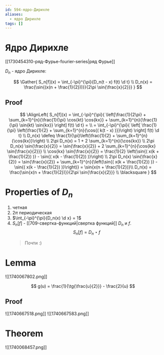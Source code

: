 ```yaml
---
id: 594-ядро-Дирихле
aliases:
  - ядро Дирихле
tags: []
---
```


# Ядро Дирихле
[[1730454310-ряд-Фурье-fourier-series|ряд Фурье]]

$D_n$ - ядро Дирихле:

$$
\Gather{
S_n[f](x) = \int_{-\pi}^{\pi}{D_n(t - x) f(t) \d t} \\
D_n(x) = \frac{\sin{(x(n + \frac{1}{2}))}}{2\pi \sin{\frac{x}{2}}}
}
$$

## Proof

$$
\AlignLeft{
S_n[f](x) = \int_{-\pi}^{\pi}{ \left[\frac{1}{2\pi} +
\sum_{k=1}^{n}{\frac{1}{\pi} \cos{kt} \cos{kx}} +
\sum_{k=1}^{n}{\frac{1}{\pi} \sin{kt} \sin{kx}}
\right] f(t) \d t} = \\
= \int_{-\pi}^{\pi}{ \left[
\frac{1}{\pi} \left(\frac{1}{2} + \sum_{k=1}^{n}{\cos{( k(t - x) )}}\right)
\right] f(t) \d t} \\
D_n(x) \defeq \frac{1}{\pi}\left(\frac{1}{2} + \sum_{k=1}^{n}{\cos{kx}}\right) \\
2\pi D_n(x) = 1 + 2 \sum_{k=1}^{n}{\cos{kx}} \\
2\pi D_n(x) \sin{\frac{x}{2}} = \sin{\frac{x}{2}} + 2 \sum_{k=1}^{n}{\cos{kx} \sin{\frac{x}{2}}} \\
\cos{kx} \sin{\frac{x}{2}} = \frac{1}{2}
\left(\sin{( x(k + \frac{1}{2}) )} - \sin{( x(k - \frac{1}{2}) )}\right) \\
2\pi D_n(x) \sin{\frac{x}{2}} = \sin{\frac{x}{2}} +
\sum_{k=1}^{n}{\left(\sin{( x(k + \frac{1}{2}) )} - \sin{( x(k - \frac{1}{2}) )}\right)} =
\sin{x(n + \frac{1}{2})}\\
D_n(x) = \frac{\sin{x(n + \frac{1}{2})}}{2\pi \sin{\frac{x}{2}}} \\
\blacksquare
}
$$

# Properties of $D_n$

1. четная
2. $2\pi$ периодическая
3. $\int_{-\pi}^{\pi}{D_n(x) \d x} = 1$
4. $S_n[f]$ - [[709-свертка-функций|свертка функций]] $D_n$ и $f$.
   $$
   S_n[f] = D_n \star f
   $$
   > Почти :)

# Lemma

![[1740067802.png]]

$$
g(u) = \frac{1}{\tg{\frac{u}{2}}} - \frac{2}{u}
$$
## Proof
![[1740667518.png]]
![[1740667583.png]]

# Theorem

![[1740068457.png]]
